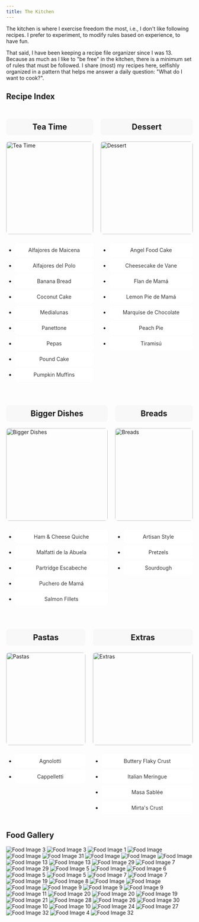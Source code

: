 ```yaml
---
title: The Kitchen
---
```

<!--<div style="text-align: center;">
  <img src="PizzaMalibu.JPG" alt="The Kitchen" style="width: 50%; height: auto; border-radius: 8px;">
</div>
-->
The kitchen is where I exercise freedom the most, i.e., I don't like following recipes. I prefer to experiment, to modify rules based on experience, to have fun.

That said, I have been keeping a recipe file organizer since I was 13. Because as much as I like to "be free" in the kitchen, there is a minimum set of rules that must be followed. I share (most) my recipes here, selfishly organized in a pattern that helps me answer a daily question: "What do I want to cook?". 

## Recipe Index

<style>
.recipe-index {
  display: flex;
  flex-wrap: wrap;
  gap: 20px;
}
.column {
  flex: 1;
  min-width: 200px;
}
.column img {
  width: 100%;
  height: 250px;
  object-fit: cover; /* Ensure the image covers the box while maintaining aspect ratio */
  border-radius: 8px;
  margin-bottom: 10px;
}
.column h2 {
  text-align: center;
  background-color: #f8f8f8;
  padding: 10px;
  border-radius: 8px;
}
.recipe-link {
  display: block;
  padding: 10px;
  background-color: #fff;
  margin-bottom: 5px;
  border-radius: 8px;
  text-align: center;
  text-decoration: none;
  color: #333;
  transition: background-color 0.3s, color 0.3s;
}
.recipe-link:hover {
  background-color: #f0f0f0;
  color: #000;
}
</style>

<div class="recipe-index">
  <div class="column">
    <h2>Tea Time</h2>
    <img src="AlfajorDelPolo.jpg" alt="Tea Time">
    <ul>
      <li><a class="recipe-link" href="AlfajoresDeMaicena.md">Alfajores de Maicena</a></li>
      <li><a class="recipe-link" href="AlfajoresDelPolo.md">Alfajores del Polo</a></li>
      <li><a class="recipe-link" href="BananaBread.md">Banana Bread</a></li>
      <li><a class="recipe-link" href="CoconutCake.md">Coconut Cake</a></li>
      <li><a class="recipe-link" href="Medialunas.md">Medialunas</a></li>  
      <li><a class="recipe-link" href="Panettone.md">Panettone</a></li>
      <li><a class="recipe-link" href="Pepas.md">Pepas</a></li>
      <li><a class="recipe-link" href="PoundCake.md">Pound Cake</a></li>
      <li><a class="recipe-link" href="WalnutChocolateChipPumpkinMuffins.md">Pumpkin Muffins</a></li> 
    </ul>
  </div>
  <div class="column">
    <h2>Dessert</h2>
    <img src="Milhojas.jpg" alt="Dessert">
    <ul>
      <li><a class="recipe-link" href="AngelFoodCake.md">Angel Food Cake</a></li>
      <li><a class="recipe-link" href="CheesecakeDeVane.md">Cheesecake de Vane</a></li>
      <li><a class="recipe-link" href="FlanDeMama.md">Flan de Mamá</a></li>
      <li><a class="recipe-link" href="LemonPie.md">Lemon Pie de Mamá</a></li>
      <li><a class="recipe-link" href="MarquiseDeChocolate.md">Marquise de Chocolate</a></li>
      <li><a class="recipe-link" href="PeachPie.md">Peach Pie</a></li>
      <li><a class="recipe-link" href="Tiramisu.md">Tiramisú</a></li>
    </ul>
  </div>
  <div class="column">
    <h2>Bigger Dishes</h2>
    <img src="HornoDeBarro.jpg" alt="Bigger Dishes">
    <ul>
      <li><a class="recipe-link" href="Ham&CheeseQuiche.md">Ham & Cheese Quiche</a></li>
      <li><a class="recipe-link" href="Malfatti.md">Malfatti de la Abuela</a></li>
      <li><a class="recipe-link" href="PartridgeEscabeche.md">Partridge Escabeche</a></li>
      <li><a class="recipe-link" href="Puchero.md">Puchero de Mamá</a></li>
      <li><a class="recipe-link" href="SalmonFillets.md">Salmon Fillets</a></li>
    </ul>
  </div>
  <div class="column">
    <h2>Breads</h2>
    <img src="SourdoughBread.jpg" alt="Breads">
    <ul>
      <li><a class="recipe-link" href="ArtisanStyleBread.md">Artisan Style</a></li> 
      <li><a class="recipe-link" href="Pretzels.md">Pretzels</a></li>
      <li><a class="recipe-link" href="Sourdough.md">Sourdough</a></li> 
    </ul>
  </div>
  <div class="column">
    <h2>Pastas</h2>
    <img src="LobsterPasta.jpeg" alt="Pastas">
    <ul>
      <li><a class="recipe-link" href="Agnolotti.md">Agnolotti</a></li>
      <li><a class="recipe-link" href="Cappelletti.md">Cappelletti</a></li>
    </ul>
  </div>
  <div class="column">
    <h2>Extras</h2>
    <img src="Peperoncino.jpeg" alt="Extras">
    <ul>
      <li><a class="recipe-link" href="ButteryFlakyCrust.md">Buttery Flaky Crust</a></li>
      <li><a class="recipe-link" href="ItalianMeringue.md">Italian Meringue</a></li>
      <li><a class="recipe-link" href="MasaSablee.md">Masa Sablée</a></li> 
      <li><a class="recipe-link" href="MirtasCrust.md">Mirta's Crust</a></li> 
    </ul>
  </div>
</div>


<!--
## Recipe Index
<div class="recipe-index">
  <div class="column">
    <h2>Bigger Dishes</h2>
    <ul>
      <li><a class="recipe-link" href="Ham&CheeseQuiche.md">Ham & Cheese Quiche</a></li>
      <li><a class="recipe-link" href="Malfatti.md">Malfatti de la Abuela</a></li>
      <li><a class="recipe-link" href="PartridgeEscabeche.md">Partridge Escabeche</a></li>
      <li><a class="recipe-link" href="Puchero.md">Puchero de Mamá</a></li>
    </ul>
  </div>
  <div class="column">
    <h2>Tea Time</h2>
    <ul>
      <li><a class="recipe-link" href="AlfajoresDeMaicena.md">Alfajores de Maicena</a></li>
      <li><a class="recipe-link" href="AlfajoresDelPolo.md">Alfajores del Polo</a></li>
      <li><a class="recipe-link" href="BananaBread.md">Banana Bread</a></li>
      <li><a class="recipe-link" href="CoconutCake.md">Coconut Cake</a></li>
      <li><a class="recipe-link" href="Medialunas.md">Medialunas</a></li>  
      <li><a class="recipe-link" href="Panettone.md">Panettone</a></li>
      <li><a class="recipe-link" href="Pepas.md">Pepas</a></li>
      <li><a class="recipe-link" href="PoundCake.md">Pound Cake</a></li>
      <li><a class="recipe-link" href="WalnutChocolateChipPumpkinMuffins.md">Pumpkin Muffins</a></li> 
    </ul>
  </div>
  <div class="column">
    <h2>Dessert</h2>
    <ul>
      <li><a class="recipe-link" href="AngelFoodCake.md">Angel Food Cake</a></li>
      <li><a class="recipe-link" href="CheesecakeDeVane.md">Cheesecake de Vane</a></li>
      <li><a class="recipe-link" href="FlanDeMama.md">Flan de Mamá</a></li>
      <li><a class="recipe-link" href="LemonPie.md">Lemon Pie de Mamá</a></li>
      <li><a class="recipe-link" href="MarquiseDeChocolate.md">Marquise de Chocolate</a></li>
      <li><a class="recipe-link" href="Tiramisu.md">Tiramisú</a></li>
    </ul>
  </div>
  <div class="column">
    <h2>Breads</h2>
    <ul>
      <li><a class="recipe-link" href="ArtisanStyleBread.md">Artisan Style</a></li> 
      <li><a class="recipe-link" href="Pretzels.md">Pretzels</a></li>
      <li><a class="recipe-link" href="Sourdough.md">Sourdough</a></li> 
    </ul>
  </div>
  <div class="column">
    <h2>Pastas</h2>
    <ul>
      <li><a class="recipe-link" href="Agnolotti.md">Agnolotti</a></li>
      <li><a class="recipe-link" href="Cappelletti.md">Cappelletti</a></li>
    </ul>
  </div>
  <div class="column">
    <h2>Extras</h2>
    <ul>
      <li><a class="recipe-link" href="ButteryFlakyCrust.md">Buttery Flaky Crust</a></li>
      <li><a class="recipe-link" href="ItalianMeringue.md">Italian Meringue</a></li>
      <li><a class="recipe-link" href="MasaSablee.md">Masa Sablée</a></li> 
      <li><a class="recipe-link" href="MirtasCrust.md">Mirta's Crust</a></li> 
    </ul>
  </div>
</div>
-->


## Food Gallery

<div id="food-gallery">
  <!--
  <img src="AlfajorDelPolo.jpg" alt="Food Image 2" class="food-image">
  <img src="Milhojas.jpg" alt="Food Image 22" class="food-image">  
  <img src="HornoDeBarro.jpg" alt="Food Image 16" class="food-image">
  <img src="LobsterPasta.jpeg" alt="Food Image 18" class="food-image">
  <img src="Peperoncino.jpeg" alt="Food Image 25" class="food-image">
  <img src="FriedShrimpSalad.jpg" alt="Food Image 14" class="food-image">
  <img src="PastaNormal215.jpg" alt="Food Image 23" class="food-image">
  <img src="Friendsgiving.jpeg" alt="Food Image 15" class="food-image">
  <img src="LemonPieViejo.jpeg" alt="Food Image 17" class="food-image">
  <img src="MalibuFideosMasa.JPG" alt="Food Image 29" class="food-image">
  <img src="Asado.jpg" alt="Food Image" class="food-image">
  <img src="Empanadas.jpeg" alt="Food Image 10" class="food-image">
  -->
  <img src="BerriesPie.jpg" alt="Food Image 3" class="food-image">
  <img src="SalsaMalibu.JPG" alt="Food Image 3" class="food-image">
  <img src="21stBirthdayCake.jpeg" alt="Food Image 1" class="food-image">
  <img src="Butchers.JPG" alt="Food Image" class="food-image">
  <img src="MedialunasSide.JPG" alt="Food Image" class="food-image">
  <img src="TortaFrita.jpg" alt="Food Image 31" class="food-image">
  <img src="Agnollotti.jpg" alt="Food Image" class="food-image">
  <img src="FideosConSalsa104.jpg" alt="Food Image" class="food-image">
  <img src="CinnamonRollsRaw.jpg" alt="Food Image" class="food-image">
  <img src="Estofado.jpeg" alt="Food Image 13" class="food-image">
  <img src="NewYearsKitchen.JPG" alt="Food Image 13" class="food-image">
  <img src="SushiSide.jpg" alt="Food Image 29" class="food-image">
  <img src="MesaNewYears.JPG" alt="Food Image 7" class="food-image">
  <img src="MalibuFideos.JPG" alt="Food Image 29" class="food-image">
  <img src="BalconBsAs.jpg" alt="Food Image 5" class="food-image">
  <img src="FideosVerdes.jpg" alt="Food Image" class="food-image">
  <img src="BirthdayCake.jpg" alt="Food Image 6" class="food-image">
  <img src="MasMedialunasTop.jpg" alt="Food Image 5" class="food-image">
  <img src="Sourdough.jpg" alt="Food Image 5" class="food-image">
  <img src="PastaBandana.JPG" alt="Food Image 7" class="food-image">
  <img src="CCCookie.jpg" alt="Food Image 7" class="food-image">
  <img src="MilhojasLayersKitchen.JPG" alt="Food Image 19" class="food-image">
  <img src="CCCookies.jpeg" alt="Food Image 8" class="food-image">
  <img src="Bicerin.jpg" alt="Food Image" class="food-image">
  <img src="Empanadas2352.jpg" alt="Food Image" class="food-image">
  <img src="MalibuNaranjas.jpg" alt="Food Image" class="food-image">
  <img src="CCCookieDough.jpg" alt="Food Image 9" class="food-image">
  <img src="Gelato.jpg" alt="Food Image 9" class="food-image">
  <img src="PastaIntoPot.JPG" alt="Food Image 9" class="food-image">
  <img src="CuttingTurkey.jpeg" alt="Food Image 11" class="food-image">
  <img src="Malfatti.jpeg" alt="Food Image 20" class="food-image">
  <img src="Potato.jpg" alt="Food Image 20" class="food-image">
  <img src="Macaroons.jpg" alt="Food Image 19" class="food-image">
  <img src="MarquiseYBudines.jpg" alt="Food Image 21" class="food-image">
  <img src="SpaghettiTheProvince.jpeg" alt="Food Image 28" class="food-image">
  <img src="PoundCake.jpg" alt="Food Image 26" class="food-image">
  <img src="SweetPotatoGnochi.jpeg" alt="Food Image 30" class="food-image">
  <img src="LemonPie.jpg" alt="Food Image 10" class="food-image">
  <img src="HoldingLemonPie.jpg" alt="Food Image 10" class="food-image">
  <img src="PBBlueberryPie.jpeg" alt="Food Image 24" class="food-image">
  <img src="SlicingTurkey.jpeg" alt="Food Image 27" class="food-image">
  <img src="WholeWheatPasta.jpeg" alt="Food Image 32" class="food-image">
  <img src="AppleCinnamon.jpeg" alt="Food Image 4" class="food-image">
  <img src="AppleMuffins.jpg" alt="Food Image 32" class="food-image">
</div>
